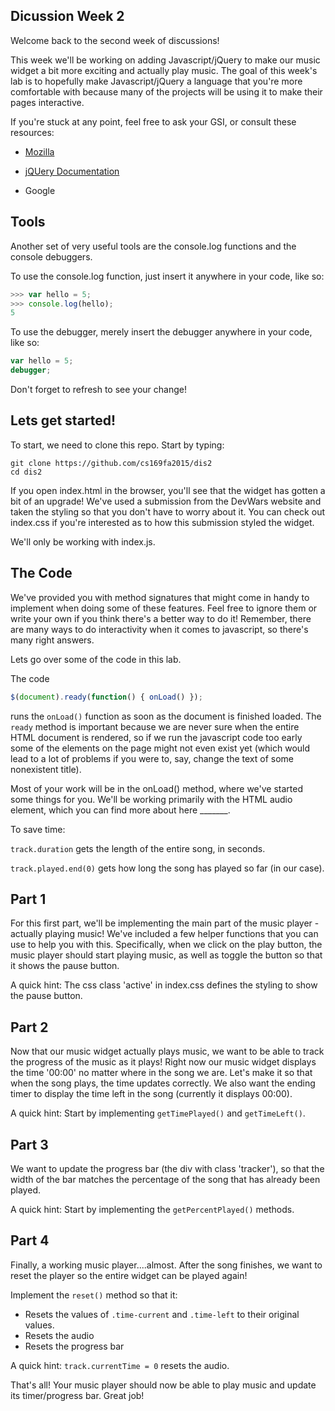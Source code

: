Dicussion Week 2
---

Welcome back to the second week of discussions!

This week we'll be working on adding Javascript/jQuery to make our music widget a bit more exciting and actually play music. The goal of this week's lab is to hopefully make Javascript/jQuery a language that you're more comfortable with because many of the projects will be using it to make their pages interactive.

If you're stuck at any point, feel free to ask your GSI, or consult these resources:

- [Mozilla](https://developer.mozilla.org/en-US/docs/Web/JavaScript)

- [jQUery Documentation](http://api.jquery.com/)

- Google

Tools
---

Another set of very useful tools are the console.log functions and the console debuggers.

To use the console.log function, just insert it anywhere in your code, like so:

``` javascript
>>> var hello = 5;
>>> console.log(hello);
5
```

To use the debugger, merely insert the debugger anywhere in your code, like so:

``` javascript
var hello = 5;
debugger;
```

Don't forget to refresh to see your change!

Lets get started!
---

To start, we need to clone this repo. Start by typing:

```
git clone https://github.com/cs169fa2015/dis2
cd dis2
```

If you open index.html in the browser, you'll see that the widget has gotten a bit of an upgrade! We've used a submission from the DevWars website and taken the styling so that you don't have to worry about it. You can check out index.css if you're interested as to how this submission styled the widget.

We'll only be working with index.js.

The Code
---

We've provided you with method signatures that might come in handy to implement when doing some of these features. Feel free to ignore them or write your own if you think there's a better way to do it! Remember, there are many ways to do interactivity when it comes to javascript, so there's many right answers.

Lets go over some of the code in this lab.

The code

``` javascript
$(document).ready(function() { onLoad() });
```

runs the `onLoad()` function as soon as the document is finished loaded. The `ready` method is important because we are never sure when the entire HTML document is rendered, so if we run the javascript code too early some of the elements on the page might not even exist yet (which would lead to a lot of problems if you were to, say, change the text of some nonexistent title).

Most of your work will be in the onLoad() method, where we've started some things for you. We'll be working primarily with the HTML audio element, which you can find more about here _______.

To save time:

`track.duration` gets the length of the entire song, in seconds.

`track.played.end(0)` gets how long the song has played so far (in our case).

Part 1
---

For this first part, we'll be implementing the main part of the music player - actually playing music! We've included a few helper functions that you can use to help you with this. Specifically, when we click on the play button, the music player should start playing music, as well as toggle the button so that it shows the pause button.

A quick hint: The css class 'active' in index.css defines the styling to show the pause button.

Part 2
---

Now that our music widget actually plays music, we want to be able to track the progress of the music as it plays! Right now our music widget displays the time '00:00' no matter where in the song we are. Let's make it so that when the song plays, the time updates correctly. We also want the ending timer to display the time left in the song (currently it displays 00:00).

A quick hint: Start by implementing `getTimePlayed()` and `getTimeLeft()`.

Part 3
---

We want to update the progress bar (the div with class 'tracker'), so that the width of the bar matches the percentage of the song that has already been played.

A quick hint: Start by implementing the `getPercentPlayed()` methods.

Part 4
---

Finally, a working music player....almost. After the song finishes, we want to reset the player so the entire widget can be played again!

Implement the `reset()` method so that it:

- Resets the values of `.time-current` and `.time-left` to their original values.
- Resets the audio
- Resets the progress bar

A quick hint: `track.currentTime = 0` resets the audio.

That's all! Your music player should now be able to play music and update its timer/progress bar. Great job!


